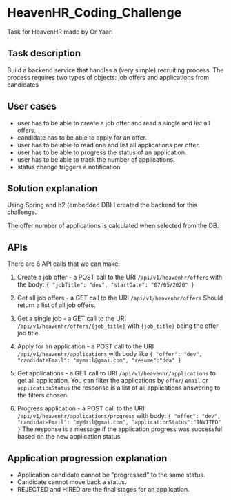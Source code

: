 # HeavenHR_Coding_Challenge

Task for HeavenHR made by Or Yaari

## Task description

Build a backend service that handles a (very simple) recruiting process. 
The process requires two types of objects: job offers and applications from candidates

## User cases

* user has to be able to create a job offer and read a single and list all offers.
* candidate has to be able to apply for an offer.
* user has to be able to read one and list all applications per offer.
* user has to be able to progress the status of an application.
* user has to be able to track the number of applications.
* status change triggers a notification

## Solution explanation

Using Spring and h2 (embedded DB)  I created the backend for this challenge.

The offer number of applications is calculated when selected from the DB.

## APIs

There are 6 API calls that we can make:

1. Create a job offer - a POST call to the URI ``/api/v1/heavenhr/offers`` with the body:
``{
    "jobTitle": "dev",
    "startDate": "07/05/2020"
  }``
  
2. Get all job offers - a GET call to the URI ``/api/v1/heavenhr/offers``
Should return a list of all job offers.

3. Get a single job - a GET call to the URI ``/api/v1/heavenhr/offers/{job_title}`` with `{job_title}` being the offer job title.

4. Apply for an application - a POST call to the URI ``/api/v1/heavenhr/applications`` with body like 
``{
    "offer": "dev",
    "candidateEmail": "mymail@gmai.com",
    "resume":"dda"
  }``
  
  5. Get applications - a GET call to URI ``/api/v1/heavenhr/applications`` to get all application.
  You can filter the applications by ``offer``/ ``email`` or ``applicationStatus`` the response is a list of all applications answering to the filters chosen.
  
  6. Progress application - a POST call to the URI ```/api/v1/heavenhr/applications/progress``` with body:
  ``{
       "offer": "dev",
       "candidateEmail": "myMail@gmai.com",
       "applicationStatus":"INVITED"
     }``
     The response is a message if the application progress was successful based on the new application status. 
 
 ## Application progression explanation 
 * Application candidate cannot be "progressed" to the same status.
 * Candidate cannot move back a status.
 * REJECTED and HIRED are the final stages for an application.